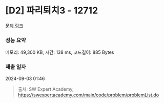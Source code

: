 # [D2] 파리퇴치3 - 12712 

[문제 링크](https://swexpertacademy.com/main/code/problem/problemDetail.do?contestProbId=AXuARWAqDkQDFARa) 

### 성능 요약

메모리: 49,300 KB, 시간: 138 ms, 코드길이: 885 Bytes

### 제출 일자

2024-09-03 01:46



> 출처: SW Expert Academy, https://swexpertacademy.com/main/code/problem/problemList.do